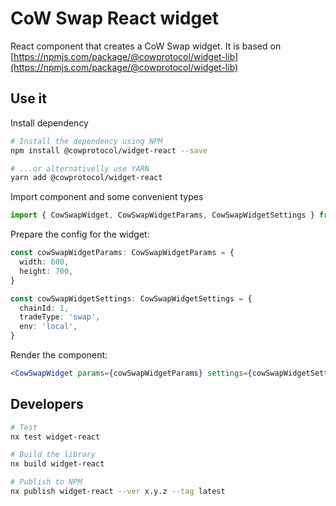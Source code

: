 # CoW Swap React widget

React component that creates a CoW Swap widget. It is based on [https://npmjs.com/package/@cowprotocol/widget-lib](https://npmjs.com/package/@cowprotocol/widget-lib)

## Use it

Install dependency

```bash
# Install the dependency using NPM
npm install @cowprotocol/widget-react --save

# ...or alternativelly use YARN
yarn add @cowprotocol/widget-react
```

Import component and some convenient types

```ts
import { CowSwapWidget, CowSwapWidgetParams, CowSwapWidgetSettings } from '@cowprotocol/widget-react'
```

Prepare the config for the widget:

```ts
const cowSwapWidgetParams: CowSwapWidgetParams = {
  width: 600,
  height: 700,
}

const cowSwapWidgetSettings: CowSwapWidgetSettings = {
  chainId: 1,
  tradeType: 'swap',
  env: 'local',
}
```

Render the component:

```jsx
<CowSwapWidget params={cowSwapWidgetParams} settings={cowSwapWidgetSettings} />
```

## Developers

```bash
# Test
nx test widget-react

# Build the library
nx build widget-react

# Publish to NPM
nx publish widget-react --ver x.y.z --tag latest
```
